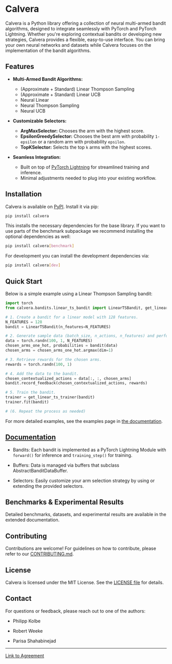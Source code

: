 # Calvera

Calvera is a Python library offering a collection of neural multi-armed bandit algorithms, designed to integrate seamlessly with PyTorch and PyTorch Lightning. Whether you're exploring contextual bandits or developing new strategies, Calvera provides a flexible, easy-to-use interface. You can bring your own neural networks and datasets while Calvera focuses on the implementation of the bandit algorithms.

## Features

- **Multi-Armed Bandit Algorithms:**

  - (Approximate + Standard) Linear Thompson Sampling
  - (Approximate + Standard) Linear UCB
  - Neural Linear
  - Neural Thompson Sampling
  - Neural UCB

- **Customizable Selectors:**

  - **ArgMaxSelector:** Chooses the arm with the highest score.
  - **EpsilonGreedySelector:** Chooses the best arm with probability `1-epsilon` or a random arm with probability `epsilon`.
  - **TopKSelector:** Selects the top `k` arms with the highest scores.

- **Seamless Integration:**
  - Built on top of [PyTorch Lightning](https://pytorch-lightning.readthedocs.io/en/stable/common/lightning_module.html) for streamlined training and inference.
  - Minimal adjustments needed to plug into your existing workflow.

## Installation

Calvera is available on [PyPI](https://pypi.org/). Install it via pip:

```bash
pip install calvera
```

This installs the necessary dependencies for the base library. If you want to use parts of the benchmark subpackage we recommend installing the optional dependencies as well:

```bash
pip install calvera[benchmark]
```

For development you can install the development dependencies via:

```bash
pip install calvera[dev]
```

## Quick Start

Below is a simple example using a Linear Thompson Sampling bandit:

```python
import torch
from calvera.bandits.linear_ts_bandit import LinearTSBandit, get_linear_ts_trainer

# 1. Create a bandit for a linear model with 128 features.
N_FEATURES = 128
bandit = LinearTSBandit(n_features=N_FEATURES)

# 2. Generate sample data (batch_size, n_actions, n_features) and perform inference.
data = torch.randn(100, 1, N_FEATURES)
chosen_arms_one_hot, probabilities = bandit(data)
chosen_arms = chosen_arms_one_hot.argmax(dim=1)

# 3. Retrieve rewards for the chosen arms.
rewards = torch.randn(100, 1)

# 4. Add the data to the bandit.
chosen_contextualized_actions = data[:, :, chosen_arms]
bandit.record_feedback(chosen_contextualized_actions, rewards)

# 5. Train the bandit.
trainer = get_linear_ts_trainer(bandit)
trainer.fit(bandit)

# (6. Repeat the process as needed)
```

For more detailed examples, see the examples page in [the documentation](http://neural-bandits.github.io/calvera/).

## [Documentation](http://neural-bandits.github.io/calvera/)

- Bandits: Each bandit is implemented as a PyTorch Lightning Module with `forward()` for inference and `training_step()` for training.

- Buffers: Data is managed via buffers that subclass AbstractBanditDataBuffer.

- Selectors: Easily customize your arm selection strategy by using or extending the provided selectors.

## Benchmarks & Experimental Results

Detailed benchmarks, datasets, and experimental results are available in the extended documentation.

## Contributing

Contributions are welcome! For guidelines on how to contribute, please refer to our [CONTRIBUTING.md](https://github.com/neural-bandits/calvera/blob/main/CONTRIBUTING.md).

## License

Calvera is licensed under the MIT License. See the [LICENSE file](https://github.com/neural-bandits/calvera/blob/main/LICENSE) for details.

## Contact

For questions or feedback, please reach out to one of the authors:

- Philipp Kolbe

- Robert Weeke

- Parisa Shahabinejad

---

[Link to Agreement](https://docs.google.com/document/d/1qs0hDGVd5MHe6PK5uL_GVNjiIePBJscbNkjGotF9-Uk/edit?tab=t.0])
